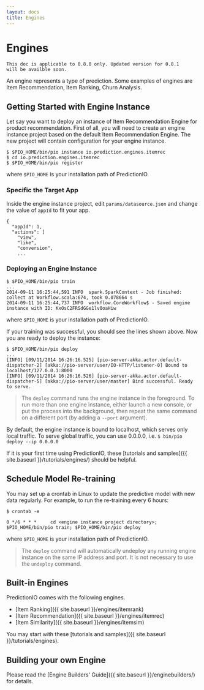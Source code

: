 ```yaml
---
layout: docs
title: Engines
---
```



# Engines

<code>This doc is applicable to 0.8.0 only. Updated version for 0.8.1 will be availble soon.</code>

An engine represents a type of prediction. Some examples of engines are Item
Recommendation, Item Ranking, Churn Analysis.

## Getting Started with Engine Instance

Let say you want to deploy an instance of Item Recommendation Engine for product
recommendation. First of all, you will need to create an engine instance project
based on the default Item Recommendation Engine. The new project will contain
configuration for your engine instance.

```
$ $PIO_HOME/bin/pio instance io.prediction.engines.itemrec
$ cd io.prediction.engines.itemrec
$ $PIO_HOME/bin/pio register
```
where `$PIO_HOME` is your installation path of PredictionIO.


### Specific the Target App

Inside the engine instance project, edit `params/datasource.json` and change the
value of `appId` to fit your app.

```
{
  "appId": 1,
  "actions": [
    "view",
    "like",
    "conversion",
    ...
```

### Deploying an Engine Instance

```
$ $PIO_HOME/bin/pio train
...
2014-09-11 16:25:44,591 INFO  spark.SparkContext - Job finished: collect at Workflow.scala:674, took 0.078664 s
2014-09-11 16:25:44,737 INFO  workflow.CoreWorkflow$ - Saved engine instance with ID: KxOsC2FRSdGGe1lv0oaHiw
```
where `$PIO_HOME` is your installation path of PredictionIO.

If your training was successful, you should see the lines shown above. Now you are ready to deploy the instance:

```
$ $PIO_HOME/bin/pio deploy
...
[INFO] [09/11/2014 16:26:16.525] [pio-server-akka.actor.default-dispatcher-2] [akka://pio-server/user/IO-HTTP/listener-0] Bound to localhost/127.0.0.1:8000
[INFO] [09/11/2014 16:26:16.526] [pio-server-akka.actor.default-dispatcher-5] [akka://pio-server/user/master] Bind successful. Ready to serve.
```

> The `deploy` command runs the engine instance in the foreground. To run more
than one engine instance, either launch a new console, or put the process into
the background, then repeat the same command on a different port (by adding a
`--port` argument).

By default, the engine instance is bound to localhost, which serves only local traffic.
To serve global traffic, you can use 0.0.0.0, i.e.
`$ bin/pio deploy --ip 0.0.0.0`

If it is your first time using PredictionIO, these [tutorials and
samples]({{ site.baseurl }}/tutorials/engines/) should be helpful.


## Schedule Model Re-training

You may set up a crontab in Linux to update the predictive model with new data
regularly. For example, to run the re-training every 6 hours:

```
$ crontab -e

0 */6 * * *     cd <engine instance project directory>; $PIO_HOME/bin/pio train; $PIO_HOME/bin/pio deploy
```
where `$PIO_HOME` is your installation path of PredictionIO.

> The `deploy` command will automatically undeploy any running engine instance
on the same IP address and port. It is not necessary to use the `undeploy`
command.

## Built-in Engines

PredictionIO comes with the following engines.

* [Item Ranking]({{ site.baseurl }}/engines/itemrank)
* [Item Recommendation]({{ site.baseurl }}/engines/itemrec)
* [Item Similarity]({{ site.baseurl }}/engines/itemsim)

You may start with these [tutorials and samples]({{ site.baseurl }}/tutorials/engines).

## Building your own Engine

Please read the [Engine Builders' Guide]({{ site.baseurl }}/enginebuilders/) for details.
